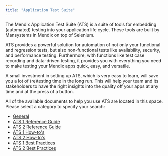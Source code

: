```yaml
---
title: "Application Test Suite"
---
```


The Mendix Application Test Suite (ATS) is a suite of tools for embedding (automated) testing into your application life cycle. These tools are built by Mansystems in Mendix on top of Selenium.

ATS provides a powerful solution for automation of not only your functional and regression tests, but also non-functional tests like availability, security, and performance testing. Furthermore, with functions like test case recording and data-driven testing, it provides you with everything you need to make testing your Mendix apps quick, easy, and versatile.

A small investment in setting up ATS, which is very easy to learn, will save you a lot of (re)testing time in the long run. This will help your team and its stakeholders to have the right insights into the quality off your apps at any time and at the press of a button.

All of the available documents to help you use ATS are located in this space. Please select a category to specify your search: 

* [General](general)
* [ATS 1 Reference Guide](refguide/rg-version-1/rg-version-1)
* [ATS 2 Reference Guide](refguide/rg-version-2/rg-version-2)
* [ATS 1 How-to's](howtos/ht-version-1/ht-version-1)
* [ATS 2 How-to's](howtos/ht-version-2/ht-version-2)
* [ATS 1 Best Practices](bestpractices/bp-version-1/bp-version-1)
* [ATS 2 Best Practices](bestpractices/bp-version-2/bp-version-2)
